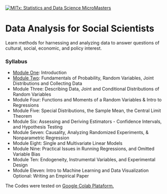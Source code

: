 [![MITx: Statistics and Data Science MicroMasters](https://img.shields.io/badge/MITx-Statistics%20and%20Data%20Science%20MicroMasters-blue)](https://www.edx.org/micromasters/mitx-statistics-and-data-science)

# Data Analysis for Social Scientists
Learn methods for harnessing and analyzing data to answer questions of cultural, social, economic, and policy interest.

### Syllabus
- [Module One](/Mod_01/): Introduction
- [Module Two](/Mod_02/): Fundamentals of Probability, Random Variables, Joint Distributions and Collecting Data
- Module Three: Describing Data, Joint and Conditional Distributions of Random Variables
- Module Four: Functions and Moments of a Random Variables & Intro to Regressions
- Module Five: Special Distributions, the Sample Mean, the Central Limit Theorem
- Module Six: Assessing and Deriving Estimators - Confidence Intervals, and Hypothesis Testing
- Module Seven: Causality, Analyzing Randomized Experiments, & Nonparametric Regression
- Module Eight: Single and Multivariate Linear Models
- Module Nine: Practical Issues in Running Regressions, and Omitted Variable Bias
- Module Ten: Endogeneity, Instrumental Variables, and Experimental Design
- Module Eleven: Intro to Machine Learning and Data Visualization
Optional: Writing an Empirical Paper

The Codes were tested on [Google Colab Plataform.](https://colab.research.google.com/drive/1TtOSWHwjezKMOluDZn8pUAOQa821cScZ?usp=sharing)
